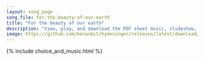 ```yaml
---
layout: song_page
song_file: for-the-beauty-of-our-earth
title: "For the beauty of our earth"
description: "View, play, and download the PDF sheet music, slideshow, and audio. Lyrics: For the beauty of our earth, for the glory of her skies, for the love which from our birth over and around us lies:    Source of all, to thee we raise... english secular 4part chords"
image: https://github.com/kenanbit/hymnsinger/releases/latest/download/for-the-beauty-of-our-earth-trad.png
---
```


{% include choice_and_music.html %}